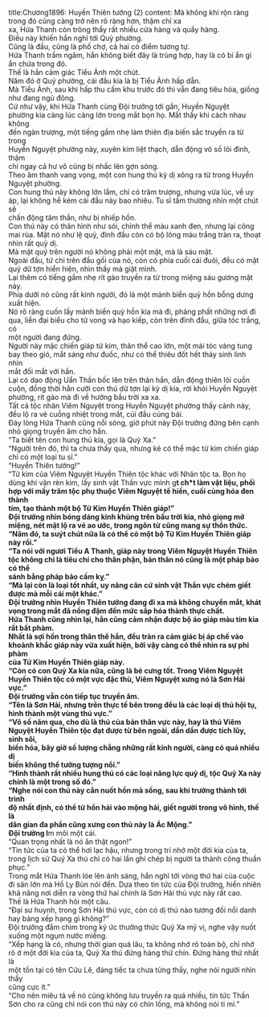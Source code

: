 title:Chương1896: Huyền Thiên tướng (2)
content:
Mà không khí rộn ràng trong đó cũng càng trở nên rõ ràng hơn, thậm chí xa<br>xa, Hứa Thanh còn trông thấy rất nhiều cửa hàng và quầy hàng.<br>Điều này khiến hắn nghĩ tới Quỷ phường.<br>Cũng là đầu, cũng là phố chợ, cả hai có điểm tương tự.<br>Hứa Thanh trầm ngâm, hắn không biết đây là trùng hợp, hay là có bí ẩn gì<br>ẩn chứa trong đó.<br>Thế là hắn cảm giác Tiểu Ảnh một chút.<br>Năm đó ở Quỷ phường, cái đầu kia là bị Tiểu Ảnh hấp dẫn.<br>Mà Tiểu Ảnh, sau khi hấp thu cấm khu trước đó thì vẫn đang tiêu hóa, giống<br>như đang ngủ đông.<br>Cứ như vậy, khi Hứa Thanh cùng Đội trưởng tới gần, Huyền Nguyệt<br>phường kia càng lúc càng lớn trong mắt bọn họ. Mắt thấy khi cách nhau không<br>đến ngàn trượng, một tiếng gầm nhẹ làm thiên địa biến sắc truyền ra từ trong<br>Huyền Nguyệt phường này, xuyên kim liệt thạch, dẫn động vô số lôi đình, thậm<br>chí ngay cả hư vô cũng bị nhấc lên gợn sóng.<br>Theo âm thanh vang vọng, một con hung thú kỳ dị xông ra từ trong Huyền<br>Nguyệt phường.<br>Con hung thú này không lớn lắm, chỉ có trăm trượng, nhưng vừa lúc, về uy<br>áp, lại không hề kém cái đầu này bao nhiêu. Tu sĩ tầm thường nhìn một chút sẽ<br>chấn động tâm thần, như bị nhiếp hồn.<br>Con thú này có thân hình như sói, chỉnh thể màu xanh đen, nhưng lại cõng<br>mai rùa. Mặt nó như lệ quỷ, đỉnh đầu còn có bộ lông màu trắng tràn ra, thoạt<br>nhìn rất quỷ dị.<br>Mà mặt quỷ trên người nó không phải một mặt, mà là sáu mặt.<br>Ngoài đầu, tứ chi trên đầu gối của nó, còn có phía cuối cái đuôi, đều có mặt<br>quỷ dữ tợn hiển hiện, nhìn thấy mà giật mình.<br>Lại thêm có tiếng gầm nhẹ rít gào truyền ra từ trong miệng sáu gương mặt<br>này.<br>Phía dưới nó cũng rất kinh người, đó là một mảnh biển quỷ hồn bỗng dưng<br>xuất hiện.<br>Nó rõ ràng cuốn lấy mảnh biển quỷ hồn kia mà đi, phảng phất những nơi đi<br>qua, liền đại biểu cho tử vong và hạo kiếp, còn trên đỉnh đầu, giữa tóc trắng, có<br>một người đang đứng.<br>Người này mặc chiến giáp tử kim, thân thể cao lớn, một mái tóc vàng tung<br>bay theo gió, mắt sáng như đuốc, như có thể thiêu đốt hết thảy sinh linh nhìn<br>mắt đối mắt với hắn.<br>Lại có dao động Uẩn Thần bốc lên trên thân hắn, dẫn động thiên lôi cuồn<br>cuộn, đồng thời hắn cưỡi con thú dữ tợn lại kỳ dị kia, rời khỏi Huyền Nguyệt<br>phường, rít gào mà đi về hướng bầu trời xa xa.<br>Tất cả tộc nhân Viêm Nguyệt trong Huyền Nguyệt phường thấy cảnh này,<br>đều lộ ra vẻ cuồng nhiệt trong mắt, cúi đầu cúng bái.<br>Đáy lòng Hứa Thanh cũng nổi sóng, giờ phút này Đội trưởng đứng bên cạnh<br>nhỏ giọng truyền âm cho hắn.<br>“Ta biết tên con hung thú kia, gọi là Quỷ Xa.”<br>“Người trên đó, thì ta chưa thấy qua, nhưng kẻ có thể mặc tử kim chiến giáp<br>chỉ có một loại tu sĩ.”<br>“Huyền Thiên tướng!”<br>“Tử kim của Viêm Nguyệt Huyền Thiên tộc khác với Nhân tộc ta. Bọn họ<br>dùng khí vận rèn kim, lấy sinh vật Thần vực mình g**t ch*t làm vật liệu, phối<br>hợp với mấy trăm tộc phụ thuộc Viêm Nguyệt tế hiến, cuối cùng hóa đen thành<br>tím, tạo thành một bộ Tử Kim Huyền Thiên giáp!”<br>Đội trưởng nhìn bóng dáng kinh khủng trên bầu trời kia, nhỏ giọng mở<br>miệng, nét mặt lộ ra vẻ ao ước, trong ngôn từ cũng mang sự thổn thức.<br>“Năm đó, ta suýt chút nữa là có thể có một bộ Tử Kim Huyền Thiên giáp<br>này rồi.”<br>“Ta nói với ngươi Tiểu A Thanh, giáp này trong Viêm Nguyệt Huyền Thiên<br>tộc không chỉ là tiêu chí cho thân phận, bản thân nó cũng là một pháp bảo có thể<br>sánh bằng pháp bảo cấm kỵ.”<br>“Mà lại còn là loại tốt nhất, uy năng căn cứ sinh vật Thần vực chém giết<br>được mà mỗi cái một khác.”<br>Đội trưởng nhìn Huyền Thiên tướng đang đi xa mà không chuyển mắt, khát<br>vọng trong mắt đã nồng đậm đến mức sắp hóa thành thực chất.<br>Hứa Thanh cũng nhìn lại, hắn cũng cảm nhận được bộ áo giáp màu tím kia<br>rất bất phàm.<br>Nhất là sợi hồn trong thân thể hắn, đều tràn ra cảm giác bị áp chế vào<br>khoảnh khắc giáp này vừa xuất hiện, bởi vậy càng có thể nhìn ra sự phi phàm<br>của Tử Kim Huyền Thiên giáp này.<br>“Còn có con Quỷ Xa kia nữa, cũng là bé cưng tốt. Trong Viêm Nguyệt<br>Huyền Thiên tộc có một vực đặc thù, Viêm Nguyệt xưng nó là Sơn Hải vực.”<br>Đội trưởng vẫn còn tiếp tục truyền âm.<br>“Tên là Sơn Hải, nhưng trên thực tế bên trong đều là các loại dị thú hội tụ,<br>hình thành một vùng thú vực.”<br>“Vô số năm qua, cho dù là thú của bản thân vực này, hay là thú Viêm<br>Nguyệt Huyền Thiên tộc đạt được từ bên ngoài, dần dần được tích lũy, sinh sôi,<br>biến hóa, bây giờ số lượng chẳng những rất kinh người, càng có quá nhiều dị<br>biến không thể tưởng tượng nổi.”<br>“Hình thành rất nhiều hung thú có các loại năng lực quỷ dị, tộc Quỷ Xa này<br>chính là một trong số đó.”<br>“Nghe nói con thú này cắn nuốt hồn mà sống, sau khi trưởng thành tới trình<br>độ nhất định, có thể từ hồn hải vào mộng hải, giết người trong vô hình, thế là<br>dân gian đa phần cũng xưng con thú này là Ác Mộng.”<br>Đội trưởng l**m môi một cái.<br>“Quan trọng nhất là nó ăn thật ngon!”<br>“Tin tức của ta có thể hơi lạc hậu, nhưng trong trí nhớ một đời kia của ta,<br>trong lịch sử Quỷ Xa thú chỉ có hai lần ghi chép bị người ta thành công thuần<br>phục.”<br>Trong mắt Hứa Thanh lóe lên ánh sáng, hắn nghĩ tới vòng thứ hai của cuộc<br>đi săn lớn mà Hồ Ly Bùn nói đến. Dựa theo tin tức của Đội trưởng, hiển nhiên<br>khả năng nơi diễn ra vòng thứ hai chính là Sơn Hải thú vực này rất cao.<br>Thế là Hứa Thanh hỏi một câu.<br>“Đại sư huynh, trong Sơn Hải thú vực, còn có dị thú nào tương đối nổi danh<br>hay bảng xếp hạng gì không?”<br>Đội trưởng đắm chìm trong ký ức thưởng thức Quỷ Xa mỹ vị, nghe vậy nuốt<br>xuống một ngụm nước miếng.<br>“Xếp hạng là có, nhưng thời gian quá lâu, ta không nhớ rõ toàn bộ, chỉ nhớ<br>rõ ở một đời kia của ta, Quỷ Xa thú đứng hàng thứ chín. Đứng hàng thứ nhất là<br>một tồn tại có tên Cửu Lê, đáng tiếc ta chưa từng thấy, nghe nói người nhìn thấy<br>cũng cực ít.”<br>“Cho nên miêu tả về nó cũng không lưu truyền ra quá nhiều, tin tức Thần<br>Sơn cho ra cũng chỉ nói con thú này có chín lồng, mà không nói tỉ mỉ.”